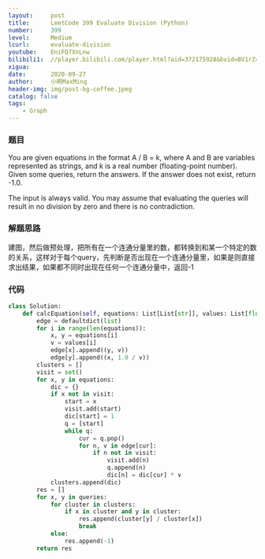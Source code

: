 ```yaml
---
layout:     post
title:      LeetCode 399 Evaluate Division (Python)
number:     399
level:      Medium
lcurl:      evaluate-division
youtube:    EniFQ7XnLnw
bilibili1:  //player.bilibili.com/player.html?aid=372175928&bvid=BV1rZ4y1N7CW&cid=239569011&page=1
xigua:      
date:       2020-09-27
author:     小明MaxMing
header-img: img/post-bg-coffee.jpeg
catalog: false
tags:
    - Graph
---
```


### 题目

You are given equations in the format A / B = k, where A and B are variables represented as strings, and k is a real number (floating-point number). Given some queries, return the answers. If the answer does not exist, return -1.0.

The input is always valid. You may assume that evaluating the queries will result in no division by zero and there is no contradiction.

### 解题思路

建图，然后做预处理，把所有在一个连通分量里的数，都转换到和某一个特定的数的关系，这样对于每个query，先判断是否出现在一个连通分量里，如果是则直接求出结果，如果都不同时出现在任何一个连通分量中，返回-1

### 代码
```python
class Solution:
    def calcEquation(self, equations: List[List[str]], values: List[float], queries: List[List[str]]) -> List[float]:
        edge = defaultdict(list)
        for i in range(len(equations)):
            x, y = equations[i]
            v = values[i]
            edge[x].append((y, v))
            edge[y].append((x, 1.0 / v))
        clusters = []
        visit = set()
        for x, y in equations:
            dic = {}
            if x not in visit:
                start = x
                visit.add(start)
                dic[start] = 1
                q = [start]
                while q:
                    cur = q.pop()
                    for n, v in edge[cur]:
                        if n not in visit:
                            visit.add(n)
                            q.append(n)
                            dic[n] = dic[cur] * v
            clusters.append(dic)
        res = []
        for x, y in queries:
            for cluster in clusters:
                if x in cluster and y in cluster:
                    res.append(cluster[y] / cluster[x])
                    break
            else:
                res.append(-1)
        return res
```
